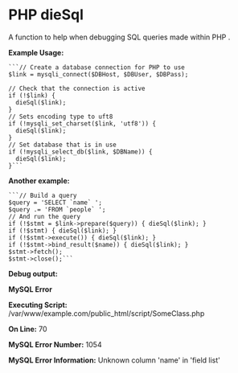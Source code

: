 PHP dieSql
==========           

A function to help when debugging SQL queries made within PHP .

**Example Usage:**

    ```// Create a database connection for PHP to use
    $link = mysqli_connect($DBHost, $DBUser, $DBPass);

    // Check that the connection is active
    if (!$link) {
      dieSql($link);
    }
    // Sets encoding type to uft8
    if (!mysqli_set_charset($link, 'utf8')) {
      dieSql($link);
    }
    // Set database that is in use
    if (!mysqli_select_db($link, $DBName)) {
      dieSql($link);
    }```

**Another example:**

    ```// Build a query
    $query = 'SELECT `name` ';
    $query .= 'FROM `people` ';
    // And run the query
    if (!$stmt = $link->prepare($query)) { dieSql($link); }
    if (!$stmt) { dieSql($link); }
    if (!$stmt->execute()) { dieSql($link); }
    if (!$stmt->bind_result($name)) { dieSql($link); }
    $stmt->fetch();
    $stmt->close();```

**Debug output:**

**MySQL Error**

**Executing Script:** /var/www/example.com/public_html/script/SomeClass.php

**On Line:** 70

**MySQL Error Number:** 1054

**MySQL Error Information:** Unknown column 'name' in 'field list'
